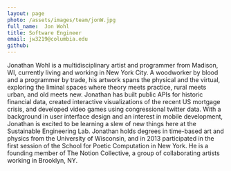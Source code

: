 ```yaml
---
layout: page
photo: /assets/images/team/jonW.jpg
full_name:  Jon Wohl
title: Software Engineer
email: jw3219@columbia.edu
github: 
---
```

Jonathan Wohl is a multidisciplinary artist and programmer from Madison, WI, currently living and working in New York City. A woodworker by blood and a programmer by trade, his artwork spans the physical and the virtual, exploring the liminal spaces where theory meets practice, rural meets urban, and old meets new. Jonathan has built public APIs for historic financial data, created interactive visualizations of the recent US mortgage crisis, and developed video games using congressional twitter data. With a background in user interface design and an interest in mobile development, Jonathan is excited to be learning a slew of new things here at the Sustainable Engineering Lab. Jonathan holds degrees in time-based art and physics from the University of Wisconsin, and in 2013 participated in the first session of the School for Poetic Computation in New York. He is a founding member of The Notion Collective, a group of collaborating artists working in Brooklyn, NY.
